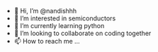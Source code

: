 - 👋 Hi, I’m @nandishhh
- 👀 I’m interested in semiconductors 
- 🌱 I’m currently learning python
- 💞️ I’m looking to collaborate on coding together 
- 📫 How to reach me ...

<!---
nandishhh/nandishhh is a ✨ special ✨ repository because its `README.md` (this file) appears on your GitHub profile.
You can click the Preview link to take a look at your changes.
--->
